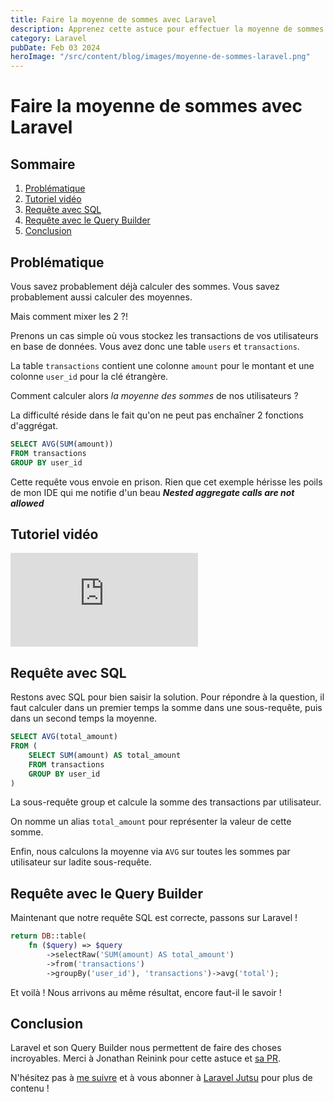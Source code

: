 ```yaml
---
title: Faire la moyenne de sommes avec Laravel
description: Apprenez cette astuce pour effectuer la moyenne de sommes avec le Query Builder de Laravel.
category: Laravel
pubDate: Feb 03 2024
heroImage: "/src/content/blog/images/moyenne-de-sommes-laravel.png"
---
```


# Faire la moyenne de sommes avec Laravel

## Sommaire
1. [Problématique](#problematique)
2. [Tutoriel vidéo](#video)
3. [Requête avec SQL](#sql)
4. [Requête avec le Query Builder](#querybuilder)
5. [Conclusion](#conclusion)

## Problématique <a name="problematique"></a>

Vous savez probablement déjà calculer des sommes. Vous savez probablement aussi calculer des moyennes.

Mais comment mixer les 2 ?!

Prenons un cas simple où vous stockez les transactions de vos utilisateurs en base de données. Vous avez donc une table `users` et `transactions`.

La table `transactions` contient une colonne `amount` pour le montant et une colonne `user_id` pour la clé étrangère.

Comment calculer alors _la moyenne des sommes_ de nos utilisateurs ?

La difficulté réside dans le fait qu'on ne peut pas enchaîner 2 fonctions d'aggrégat.

```sql
SELECT AVG(SUM(amount))
FROM transactions
GROUP BY user_id
```
Cette requête vous envoie en prison. Rien que cet exemple hérisse les poils de mon IDE qui me notifie d'un beau ***Nested aggregate calls are not allowed***

## Tutoriel vidéo <a name="video"></a>

<iframe class="w-full aspect-video" src="https://www.youtube.com/embed/KMh_sump1Vg" frameborder="0" allowfullscreen></iframe>

## Requête avec SQL <a name="sql"></a>

Restons avec SQL pour bien saisir la solution. Pour répondre à la question, il faut calculer dans un premier temps la somme dans une sous-requête, puis dans un second temps la moyenne.

```sql
SELECT AVG(total_amount)
FROM (
    SELECT SUM(amount) AS total_amount
    FROM transactions
    GROUP BY user_id
)
```
La sous-requête group et calcule la somme des transactions par utilisateur.

On nomme un alias `total_amount` pour représenter la valeur de cette somme.

Enfin, nous calculons la moyenne via `AVG` sur toutes les sommes par utilisateur sur ladite sous-requête.

## Requête avec le Query Builder <a name="querybuilder"></a>

Maintenant que notre requête SQL est correcte, passons sur Laravel !

```php
return DB::table(
    fn ($query) => $query
        ->selectRaw('SUM(amount) AS total_amount')
        ->from('transactions')
        ->groupBy('user_id'), 'transactions')->avg('total');
```

Et voilà ! Nous arrivons au même résultat, encore faut-il le savoir !

## Conclusion <a name="conclusion"></a>

Laravel et son Query Builder nous permettent de faire des choses incroyables. Merci à Jonathan Reinink pour cette astuce et [sa PR](https://github.com/laravel/framework/pull/29602).

N'hésitez pas à [me suivre](https://twitter.com/LaravelJutsu) et à vous abonner à [Laravel Jutsu](https://www.youtube.com/@LaravelJutsu) pour plus de contenu !